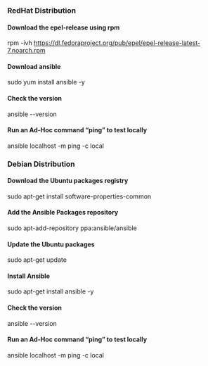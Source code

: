 ### RedHat Distribution
#### Download the epel-release using rpm
rpm -ivh https://dl.fedoraproject.org/pub/epel/epel-release-latest-7.noarch.rpm
#### Download ansible
sudo yum install ansible -y
#### Check the version
ansible --version
#### Run an Ad-Hoc command “ping” to test locally
ansible localhost -m ping -c local

### Debian Distribution
#### Download the Ubuntu packages registry
sudo apt-get install software-properties-common
#### Add the Ansible Packages repository
sudo apt-add-repository ppa:ansible/ansible
#### Update the Ubuntu packages
sudo apt-get update
#### Install Ansible
sudo apt-get install ansible -y
#### Check the version
ansible --version
#### Run an Ad-Hoc command “ping” to test locally
ansible localhost -m ping -c local


